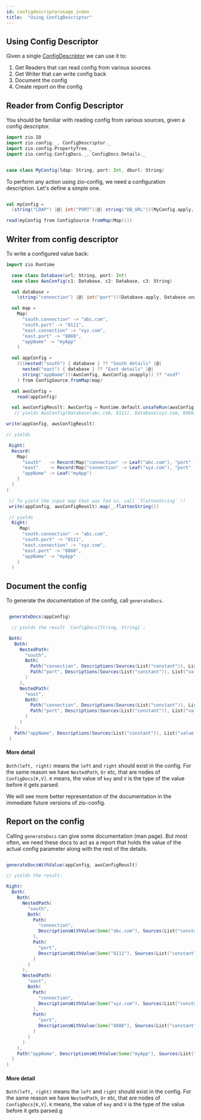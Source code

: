 ```yaml
---
id: configdescriptorusage_index
title:  "Using ConfigDescriptor"
---
```


## Using Config Descriptor

Given a single [ConfigDescriptor](../configdescriptor/index.md) we can use it to:

1. Get Readers that can read config from various sources
2. Get Writer that can write config back
3. Document the config
4. Create report on the config


## Reader from Config Descriptor

You should be familiar with reading config from various sources, given a  config descriptor.

```scala mdoc:silent
import zio.IO
import zio.config._, ConfigDescriptor._
import zio.config.PropertyTree._
import zio.config.ConfigDocs._, ConfigDocs.Details._

```

```scala mdoc:silent

case class MyConfig(ldap: String, port: Int, dburl: String)

```

To perform any action using zio-config, we need a configuration description.
Let's define a simple one.


```scala mdoc:silent

val myConfig =
  (string("LDAP") |@| int("PORT")|@| string("DB_URL"))(MyConfig.apply, MyConfig.unapply)

read(myConfig from ConfigSource.fromMap(Map()))

```

## Writer from config descriptor


To write a configured value back:

```scala mdoc:silent
import zio.Runtime

  case class Database(url: String, port: Int)
  case class AwsConfig(c1: Database, c2: Database, c3: String)

  val database =
    (string("connection") |@| int("port"))(Database.apply, Database.unapply)

  val map =
    Map(
      "south.connection" -> "abc.com",
      "south.port" -> "8111",
      "east.connection" -> "xyz.com",
      "east.port" -> "8888",
      "appName" -> "myApp"
    )

  val appConfig =
    (((nested("south") { database } ?? "South details" |@|
      nested("east") { database } ?? "East details" |@|
      string("appName"))(AwsConfig, AwsConfig.unapply)) ?? "asdf"
    ) from ConfigSource.fromMap(map)

  val awsConfig =
    read(appConfig)

  val awsConfigReuslt: AwsConfig = Runtime.default.unsafeRun(awsConfig)
   // yields AwsConfig(Database(abc.com, 8111), Database(xyz.com, 8888), myApp)

write(appConfig, awsConfigReuslt)

// yields

 Right(
  Record(
    Map(
      "south"   -> Record(Map("connection" -> Leaf("abc.com"), "port" -> Leaf("8111"))),
      "east"    -> Record(Map("connection" -> Leaf("xyz.com"), "port" -> Leaf("8888"))),
      "appName" -> Leaf("myApp")
    )
  )
)

 // To yield the input map that was fed in, call `flattenString` !!
 write(appConfig, awsConfigReuslt).map(_.flattenString())

 // yields
  Right(
     Map(
      "south.connection" -> "abc.com",
      "south.port" -> "8111",
      "east.connection" -> "xyz.com",
      "east.port" -> "8888",
      "appName" -> "myApp"
    )
  )

```

## Document the config


To generate the documentation of the config, call `generateDocs`. 


```scala mdoc:silent

 generateDocs(appConfig)

  // yields the result `ConfigDocs[String, String]`:

 Both(
   Both(
     NestedPath(
       "south",
       Both(
         Path("connection", Descriptions(Sources(List("constant")), List("value of type string", "South details"))),
         Path("port", Descriptions(Sources(List("constant")), List("value of type int", "South details")))
       )
     ),
     NestedPath(
       "east",
       Both(
         Path("connection", Descriptions(Sources(List("constant")), List("value of type string", "East details"))),
         Path("port", Descriptions(Sources(List("constant")), List("value of type int", "East details")))
       )
     )
   ),
   Path("appName", Descriptions(Sources(List("constant")), List("value of type string")))
 )
```

#### More detail
`Both(left, right)` means the `left` and `right` should exist in the config. For the same reason we have
`NestedPath`, `Or` etc, that are nodes of `ConfigDocs[K,V]`. `K` means, the value of `key` and `V` is
the type of the value before it gets parsed.

We will see more better representation of the documentation in the immediate future versions of zio-config.


## Report on the config

Calling `generateDocs` can give some documentation (man page).
But most often, we need these docs to act as a report that holds the value of the actual config parameter
along with the rest of the details. 


```scala mdoc:silent

generateDocsWithValue(appConfig, awsConfigReuslt)

// yields the result:

Right(
  Both(
    Both(
      NestedPath(
        "south",
        Both(
          Path(
            "connection",
            DescriptionsWithValue(Some("abc.com"), Sources(List("constant")), List("value of type string", "South details"))
          ),
          Path(
            "port",
            DescriptionsWithValue(Some("8111"), Sources(List("constant")), List("value of type int", "South details"))
          )
        )
      ),
      NestedPath(
        "east",
        Both(
          Path(
            "connection",
            DescriptionsWithValue(Some("xyz.com"), Sources(List("constant")), List("value of type string", "East details"))
          ),
          Path(
            "port",
            DescriptionsWithValue(Some("8888"), Sources(List("constant")), List("value of type int", "East details"))
          )
        )
      )
    ),
    Path("appName", DescriptionsWithValue(Some("myApp"), Sources(List("constant")), List("value of type string")))
  )
)
```

#### More detail
`Both(left, right)` means the `left` and `right` should exist in the config. For the same reason we have
`NestedPath`, `Or` etc, that are nodes of `ConfigDocs[K,V]`. `K` means, the value of `key` and `V` is
the type of the value before it gets parsed.g
